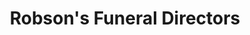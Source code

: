---
title: "Robson's Funeral Directors"
url: /hawick/robsons-funeral-directors/
shop: funeral directors
---